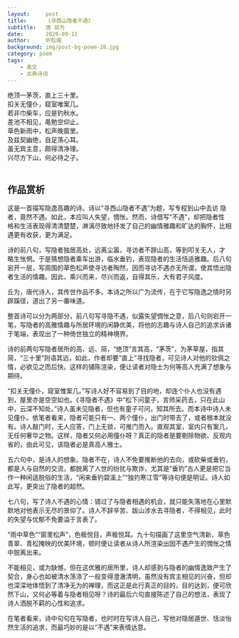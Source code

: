 ```yaml
---
layout:     post
title:      《寻西山隐者不遇》
subtitle:   唐 邱为
date:       2020-09-11
author:     听松阁
background: img/post-bg-poem-28.jpg
category: poem
tags:
    - 美文
    - 古典诗词
---
```


绝顶一茅茨，直上三十里。<br>
扣关无僮仆，窥室唯案几。<br>
若非巾柴车，应是钓秋水。<br>
差池不相见，黾勉空仰止。<br>
草色新雨中，松声晚窗里。<br>
及兹契幽绝，自足荡心耳。<br>
虽无宾主意，颇得清净理。<br>
兴尽方下山，何必待之子。<br><br>

## 作品赏析
这是一首描写隐逸高趣的诗。诗以“寻西山隐者不遇”为题，写专程到山中去访
隐者，竟然不遇。如此，本应叫人失望，惆怅。然而，诗借写“不遇”，却把隐者性
格和生活表现得清清楚楚，淋漓尽致地抒发了自己的幽情雅趣和旷达的胸怀，比相遇更有收获，更为满足。

诗的前八句，写隐者独居高处，远离尘嚣，寻访者不辞山高，等到叩关无人，才
略生怅惘。于是猜想隐者乘车出游，临水垂钓，表现隐者的生活恬适雅趣。后八句宕开一层，写周围的草色松声使寻访者陶然，因而寻访不遇亦无所谓，使其悟出隐者生活的情趣。因此，乘兴而来，尽兴而返，自得其乐，大有君子风度。


丘为，唐代诗人，其传世作品不多。本诗之所以广为流传，在于它写隐逸之情时另辟蹊径，道出了另一番味道。

整首诗可以分为两部分，前八句写寻隐不遇，似露失望惆怅之意，后八句则宕开一笔，写隐者的高雅情趣与所居环境的闲静优美，将他的志趣与诗人自己的追求诉诸于笔端，表现出了一种倚世独立的精神境界。

诗的前两句写隐者居所的高、远、简，“绝顶”言其高，“茅茨”，为茅草屋，指其简，“三十里”则语其远，如此，作者却要“直上”寻找隐者，可见诗人对他的钦佩之情，必欲见之而后快。这样的铺陈渲染，便让读者对隐士为何等高人充满了想象与期待。

“扣关无僮仆，窥室惟案几。”写诗人好不容易到了目的地，却连个仆人也没有遇到，屋里亦是空空如也。《寻隐者不遇》中“松下问童子，言师采药去，只在此山中，云深不知处。”诗人虽未见隐者，但也有童子可问，知其所去。而本诗中诗人未见僮仆。依笔者看来，隐者可能只有一、两个僮仆，出门时带去了，或者根本就没有。诗人敲门时，无人应答，门上无锁，可推门而入。直观其室，室内只有案几，无任何奢华之物。这样，隐者又何必用僮仆呀？真正的隐者是要剔除物欲、反观内省的，由此可见，该隐者必是真高人雅士。

五六句中，是诗人的想象。隐者不在，诗人不免要推断他的去向，或砍柴或垂钓，都是人与自然的交流，都脱离了人世的纷扰与欺诈，尤其是“垂钓”古人更是把它当作一种闲适脱俗的生活，“闲来垂钓碧溪上”“独钓寒江雪”等诗句便是明证。诗人如此写，更突出了隐者的超然。

七八句，写了诗人不遇的心情：错过了与隐者相遇的机会，就只能失落地在心里默默地对他表示无尽的景仰了。诗人不辞辛苦、跋山涉水去寻隐者，不得相见，此时的失望与忧郁不免要溢于言表了。

“雨中草色”“窗里松声”，色极悦目，声极悦耳。九十句描画了这里空气清新、草色青翠、青松掩映的优美环境，顿时便让读者从诗人所渲染出因不遇产生的惆怅之情中脱离出来。

不能相见，或为缺憾，但在这优雅的居所里，诗人却感到与隐者的幽情逸致产生了契合，身心也如被清水荡涤了一般变得澄澈清明，虽然没有宾主相见的兴奋，但却也深深地体悟到了清净无为的禅理，而这正是此行真正的目的，目的达到，便可欣然下山，又何必等着与隐者相见呀？诗的最后六句直接陈述了自己的想法，表现了诗人洒脱不羁的心性和追求。

在笔者看来，诗中句句在写隐者，也时时在写诗人自己，写他对隐居遁世、恬淡怡然生活的追求，而最巧妙的是以“不遇”来表情达意。
